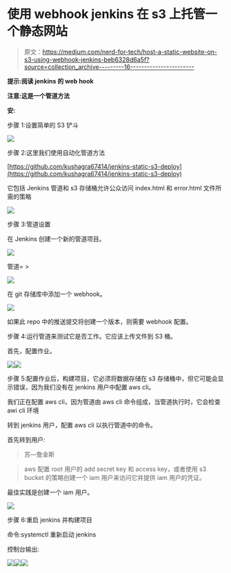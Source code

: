 # 使用 webhook jenkins 在 s3 上托管一个静态网站

> 原文：<https://medium.com/nerd-for-tech/host-a-static-website-on-s3-using-webhook-jenkins-beb6328d6a5f?source=collection_archive---------16----------------------->

**提示:阅读 jenkins 的 web hook**

**注意:这是一个管道方法**

**安:**

步骤 1:设置简单的 S3 铲斗

![](img/18f21b0f5b15e4ff6e87f7de85f5fc12.png)

步骤 2:这里我们使用自动化管道方法

[https://github.com/kushagra67414/jenkins-static-s3-deploy](https://github.com/kushagra67414/jenkins-static-s3-deploy)

它包括 Jenkins 管道和 s3 存储桶允许公众访问 index.html 和 error.html 文件所需的策略

![](img/5deff9b13a1c2321508017f2761c8786.png)

步骤 3:管道设置

在 Jenkins 创建一个新的管道项目。

![](img/4927b45ab32984d48f292ad72b1b588a.png)

管道= >

![](img/5deff9b13a1c2321508017f2761c8786.png)

在 git 存储库中添加一个 webhook。

![](img/f86e53b4ba55f956e3bd2c03a33fbfde.png)

如果此 repo 中的推送提交将创建一个版本，则需要 webhook 配置。

步骤 4:运行管道来测试它是否工作。它应该上传文件到 S3 桶。

首先，配置作业。

![](img/240f1f8ba967c83cd5d98470ab680fe4.png)![](img/c69a1b57be12877037f44f01d6f6bcde.png)

步骤 5:配置作业后，构建项目，它必须将数据存储在 s3 存储桶中，但它可能会显示错误，因为我们没有在 jenkins 用户中配置 aws cli。

我们正在配置 aws cli，因为管道由 aws cli 命令组成，当管道执行时，它会检查 awi cli 环境

转到 jenkins 用户，配置 aws cli 以执行管道中的命令。

首先转到用户:

>苏—詹金斯

> aws 配置 root 用户的 add secret key 和 access key，或者使用 s3 bucket 的策略创建一个 iam 用户来访问它并提供 iam 用户的凭证。

最佳实践是创建一个 iam 用户。

![](img/8411ee852047ec3e1583e66561dd76c3.png)

步骤 6:重启 jenkins 并构建项目

命令:systemctl 重新启动 jenkins

控制台输出:

![](img/6bf00573b6dfef3a8981f366a620b5ea.png)![](img/cc6deba365efca206ea2a8a8ea316113.png)![](img/19d684cca4c78911fa88289c67f020c4.png)